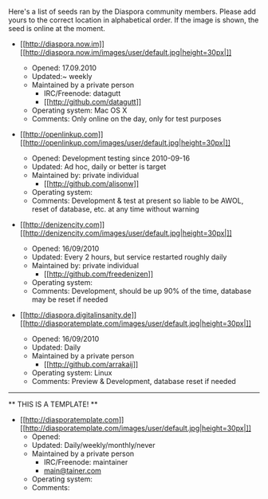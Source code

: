 Here's a list of seeds ran by the Diaspora community members.
Please add yours to the correct location in alphabetical order.
If the image is shown, the seed is online at the moment.

* [[http://diaspora.now.im]] [[http://diaspora.now.im/images/user/default.jpg|height=30px|]]
    * Opened: 17.09.2010
    * Updated:~ weekly
    * Maintained by a private person
        * IRC/Freenode: datagutt
        * [[http://github.com/datagutt]]
    * Operating system: Mac OS X
    * Comments: Only online on the day, only for test purposes

* [[http://openlinkup.com]]  [[http://openlinkup.com/images/user/default.jpg|height=30px|]]
    * Opened: Development testing since 2010-09-16
    * Updated: Ad hoc, daily or better is target
    * Maintained by: private individual
        * [[http://github.com/alisonw]]
    * Operating system:
    * Comments: Development & test at present so liable to be AWOL, reset of database, etc. at any time without warning

* [[http://denizencity.com]]  [[http://denizencity.com/images/user/default.jpg|height=30px|]]
    * Opened: 16/09/2010
    * Updated: Every 2 hours, but service restarted roughly daily
    * Maintained by: private individual
        * [[http://github.com/freedenizen]]
    * Operating system:
    * Comments: Development, should be up 90% of the time, database may be reset if needed

* [[http://diaspora.digitalinsanity.de]] [[http://diasporatemplate.com/images/user/default.jpg|height=30px|]]
    * Opened: 16/09/2010
    * Updated: Daily
    * Maintained by a private person
        * [[http://github.com/arrakaij]]
    * Operating system: Linux
    * Comments: Preview & Development, database reset if needed

-------------

** THIS IS A TEMPLATE! **

* [[http://diasporatemplate.com]] [[http://diasporatemplate.com/images/user/default.jpg|height=30px|]]
    * Opened: 
    * Updated: Daily/weekly/monthly/never
    * Maintained by a private person
        * IRC/Freenode: maintainer
        * main@tainer.com
    * Operating system:
    * Comments:

